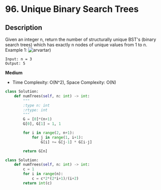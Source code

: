 # 96. Unique Binary Search Trees
 ## Description
Given an integer n, return the number of structurally unique BST's (binary search trees) which has exactly n nodes of unique values from 1 to n.
Example 1:
![arvartar](https://assets.leetcode.com/uploads/2021/01/18/uniquebstn3.jpg))
```
Input: n = 3
Output: 5
```

**Medium**  
- Time Complexity: O(N^2), Space Complexity: O(N)
```py
class Solution:
    def numTrees(self, n: int) -> int:
        """
        :type n: int
        :rtype: int
        """
        G = [0]*(n+1)
        G[0], G[1] = 1, 1

        for i in range(2, n+1):
            for j in range(1, i+1):
                G[i] += G[j-1] * G[i-j]

        return G[n]
```
```py
class Solution:
    def numTrees(self, n: int) -> int:
        c = 1
        for i in range(n):
            c = c*2*(2*i+1)/(i+2)
        return int(c)
```
